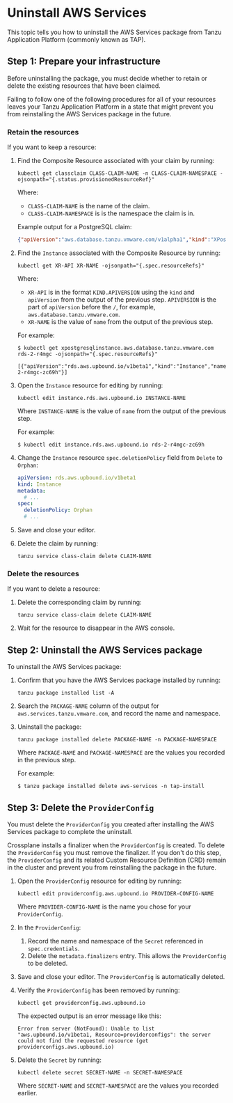 # Uninstall AWS Services

This topic tells you how to uninstall the AWS Services package from Tanzu Application Platform
(commonly known as TAP).

## <a id="prepare-infra"></a> Step 1: Prepare your infrastructure

Before uninstalling the package, you must decide whether to retain or delete the existing resources that
have been claimed.

Failing to follow one of the following procedures for all of your resources leaves your
Tanzu Application Platform in a state that might prevent you from reinstalling the AWS Services package
in the future.

### <a id="retain-resources"></a> Retain the resources

If you want to keep a resource:

1. Find the Composite Resource associated with your claim by running:

    ```console
    kubectl get classclaim CLASS-CLAIM-NAME -n CLASS-CLAIM-NAMESPACE -ojsonpath="{.status.provisionedResourceRef}"
    ```

    Where:

    - `CLASS-CLAIM-NAME` is the name of the claim.
    - `CLASS-CLAIM-NAMESPACE` is is the namespace the claim is in.

    Example output for a PostgreSQL claim:

    ```json
    {"apiVersion":"aws.database.tanzu.vmware.com/v1alpha1","kind":"XPostgreSQLInstance","name":"rds-2-r4mgc"}
    ```

1. Find the `Instance` associated with the Composite Resource by running:

    ```console
    kubectl get XR-API XR-NAME -ojsonpath="{.spec.resourceRefs}"
    ```

    Where:

    - `XR-API` is in the format `KIND.APIVERSION` using the `kind` and `apiVersion` from the output
       of the previous step. `APIVERSION` is the part of `apiVersion` before the `/`, for example,
       `aws.database.tanzu.vmware.com`.
    - `XR-NAME` is the value of `name` from the output of the previous step.

    For example:

    ```console
    $ kubectl get xpostgresqlinstance.aws.database.tanzu.vmware.com rds-2-r4mgc -ojsonpath="{.spec.resourceRefs}"

    [{"apiVersion":"rds.aws.upbound.io/v1beta1","kind":"Instance","name":"rds-2-r4mgc-zc69h"}]
    ```

1. Open the `Instance` resource for editing by running:

    ```console
    kubectl edit instance.rds.aws.upbound.io INSTANCE-NAME
    ```

    Where `INSTANCE-NAME` is the value of `name` from the output of the previous step.

    For example:

    ```console
    $ kubectl edit instance.rds.aws.upbound.io rds-2-r4mgc-zc69h
    ```

1. Change the `Instance` resource `spec.deletionPolicy` field from `Delete` to `Orphan`:

    ```yaml
    apiVersion: rds.aws.upbound.io/v1beta1
    kind: Instance
    metadata:
      # ...
    spec:
      deletionPolicy: Orphan
      # ...
    ```

1. Save and close your editor.

1. Delete the claim by running:

    ```console
    tanzu service class-claim delete CLAIM-NAME
    ```

### <a id="delete-resources"></a> Delete the resources

If you want to delete a resource:

1. Delete the corresponding claim by running:

    ```console
    tanzu service class-claim delete CLAIM-NAME
    ```

1. Wait for the resource to disappear in the AWS console.

## <a id="uninstall-package"></a> Step 2: Uninstall the AWS Services package

To uninstall the AWS Services package:

1. Confirm that you have the AWS Services package installed by running:

    ```console
    tanzu package installed list -A
    ```

1. Search the `PACKAGE-NAME` column of the output for `aws.services.tanzu.vmware.com`, and record the
   name and namespace.

1. Uninstall the package:

    ```console
    tanzu package installed delete PACKAGE-NAME -n PACKAGE-NAMESPACE
    ```

    Where `PACKAGE-NAME` and `PACKAGE-NAMESPACE` are the values you recorded in the previous step.

    For example:

    ```console
    $ tanzu package installed delete aws-services -n tap-install
    ```

## <a id="delete-providerconfig"></a> Step 3: Delete the `ProviderConfig`

You must delete the `ProviderConfig` you created after installing the AWS Services package to complete
the uninstall.

Crossplane installs a finalizer when the `ProviderConfig` is created. To delete the `ProviderConfig`
you must remove the finalizer.
If you don't do this step, the `ProviderConfig` and its related Custom Resource Definition (CRD)
remain in the cluster and prevent you from reinstalling the package in the future.

1. Open the `ProviderConfig` resource for editing by running:

    ```console
    kubectl edit providerconfig.aws.upbound.io PROVIDER-CONFIG-NAME
    ```

    Where `PROVIDER-CONFIG-NAME` is the name you chose for your `ProviderConfig`.

1. In the `ProviderConfig`:

    1. Record the name and namespace of the `Secret` referenced in `spec.credentials`.
    1. Delete the `metadata.finalizers` entry. This allows the `ProviderConfig` to be deleted.

1. Save and close your editor. The `ProviderConfig` is automatically deleted.

1. Verify the `ProviderConfig` has been removed by running:

    ```console
    kubectl get providerconfig.aws.upbound.io
    ```

    The expected output is an error message like this:

    ```console
    Error from server (NotFound): Unable to list "aws.upbound.io/v1beta1, Resource=providerconfigs": the server could not find the requested resource (get providerconfigs.aws.upbound.io)
    ```

1. Delete the `Secret` by running:

    ```console
    kubectl delete secret SECRET-NAME -n SECRET-NAMESPACE
    ```

    Where `SECRET-NAME` and `SECRET-NAMESPACE` are the values you recorded earlier.
